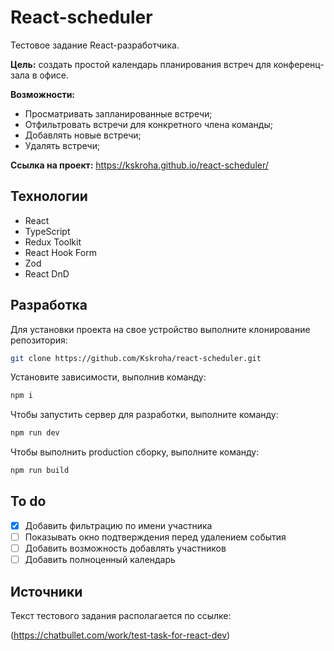 # React-scheduler

Тестовое задание React-разработчика.

**Цель:** создать простой календарь планирования встреч для конференц-зала в офисе.

**Возможности:**
* Просматривать запланированные встречи;
* Отфильтровать встречи для конкретного члена команды;
* Добавлять новые встречи;
* Удалять встречи;

**Ссылка на проект:** https://kskroha.github.io/react-scheduler/

## Технологии
- React
- TypeScript
- Redux Toolkit
- React Hook Form
- Zod
- React DnD

## Разработка
Для установки проекта на свое устройство выполните клонирование репозитория:

```sh
git clone https://github.com/Kskroha/react-scheduler.git
```

Установите зависимости, выполнив команду:
```sh
npm i
```

Чтобы запустить сервер для разработки, выполните команду:
```sh
npm run dev
```

Чтобы выполнить production сборку, выполните команду: 
```sh
npm run build
```

## To do
- [x] Добавить фильтрацию по имени участника
- [ ] Показывать окно подтверждения перед удалением события
- [ ] Добавить возможность добавлять участников
- [ ] Добавить полноценный календарь

## Источники
Текст тестового задания располагается по ссылке:

(https://chatbullet.com/work/test-task-for-react-dev)
